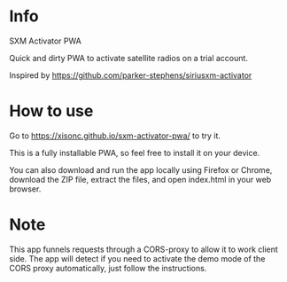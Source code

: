# Info

SXM Activator PWA

Quick and dirty PWA to activate satellite radios on a trial account. 

Inspired by https://github.com/parker-stephens/siriusxm-activator

# How to use

Go to https://xisonc.github.io/sxm-activator-pwa/ to try it.

This is a fully installable PWA, so feel free to install it on your device.

You can also download and run the app locally using Firefox or Chrome, download the ZIP file, extract the files, and open index.html in your web browser.

# Note

This app funnels requests through a CORS-proxy to allow it to work client side. The app will detect if you need to activate the demo mode of the CORS proxy automatically, just follow the instructions.
